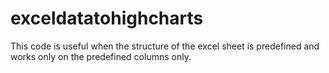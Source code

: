 # exceldatatohighcharts
This code is useful when the structure of the excel sheet is predefined and works only on the predefined columns only.

